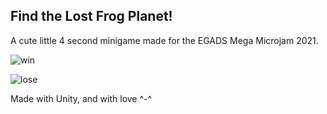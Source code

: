 ## Find the Lost Frog Planet! 

A cute little 4 second minigame made for the EGADS Mega Microjam 2021.

![win](https://github.com/shenkel7/SpaceFrogs/blob/2d243e00ce30de3e20d57b7de8628100331a6098/lost%20frog%20planet.gif)

![lose](https://github.com/shenkel7/SpaceFrogs/blob/2d243e00ce30de3e20d57b7de8628100331a6098/lost%20frog%20planet%202.gif)

Made with Unity, and with love ^-^
